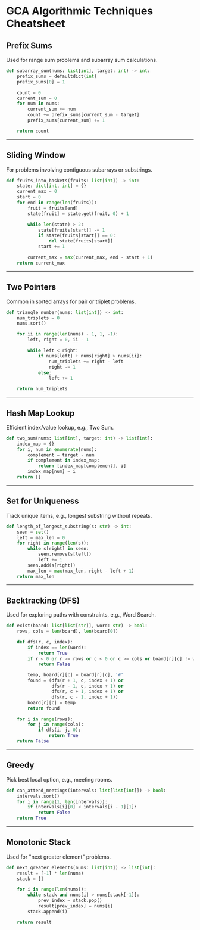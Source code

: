 # GCA Algorithmic Techniques Cheatsheet

## Prefix Sums
Used for range sum problems and subarray sum calculations.

```python
def subarray_sum(nums: list[int], target: int) -> int:
    prefix_sums = defaultdict(int)
    prefix_sums[0] = 1

    count = 0
    current_sum = 0
    for num in nums:
        current_sum += num
        count += prefix_sums[current_sum - target]
        prefix_sums[current_sum] += 1

    return count
```

---

## Sliding Window
For problems involving contiguous subarrays or substrings.

```python
def fruits_into_baskets(fruits: list[int]) -> int:
    state: dict[int, int] = {}
    current_max = 0
    start = 0
    for end in range(len(fruits)):
        fruit = fruits[end]
        state[fruit] = state.get(fruit, 0) + 1

        while len(state) > 2:
            state[fruits[start]] -= 1
            if state[fruits[start]] == 0:
                del state[fruits[start]]
            start += 1

        current_max = max(current_max, end - start + 1)
    return current_max
```

---

## Two Pointers
Common in sorted arrays for pair or triplet problems.

```python
def triangle_number(nums: list[int]) -> int:
    num_triplets = 0
    nums.sort()

    for ii in range(len(nums) - 1, 1, -1):
        left, right = 0, ii - 1

        while left < right:
            if nums[left] + nums[right] > nums[ii]:
                num_triplets += right - left
                right -= 1
            else:
                left += 1

    return num_triplets
```

---

## Hash Map Lookup
Efficient index/value lookup, e.g., Two Sum.

```python
def two_sum(nums: list[int], target: int) -> list[int]:
    index_map = {}
    for i, num in enumerate(nums):
        complement = target - num
        if complement in index_map:
            return [index_map[complement], i]
        index_map[num] = i
    return []
```

---

## Set for Uniqueness
Track unique items, e.g., longest substring without repeats.

```python
def length_of_longest_substring(s: str) -> int:
    seen = set()
    left = max_len = 0
    for right in range(len(s)):
        while s[right] in seen:
            seen.remove(s[left])
            left += 1
        seen.add(s[right])
        max_len = max(max_len, right - left + 1)
    return max_len
```

---

## Backtracking (DFS)
Used for exploring paths with constraints, e.g., Word Search.

```python
def exist(board: list[list[str]], word: str) -> bool:
    rows, cols = len(board), len(board[0])

    def dfs(r, c, index):
        if index == len(word):
            return True
        if r < 0 or r >= rows or c < 0 or c >= cols or board[r][c] != word[index]:
            return False

        temp, board[r][c] = board[r][c], '#'
        found = (dfs(r + 1, c, index + 1) or
                 dfs(r - 1, c, index + 1) or
                 dfs(r, c + 1, index + 1) or
                 dfs(r, c - 1, index + 1))
        board[r][c] = temp
        return found

    for i in range(rows):
        for j in range(cols):
            if dfs(i, j, 0):
                return True
    return False
```

---

## Greedy
Pick best local option, e.g., meeting rooms.

```python
def can_attend_meetings(intervals: list[list[int]]) -> bool:
    intervals.sort()
    for i in range(1, len(intervals)):
        if intervals[i][0] < intervals[i - 1][1]:
            return False
    return True
```

---

## Monotonic Stack
Used for "next greater element" problems.

```python
def next_greater_elements(nums: list[int]) -> list[int]:
    result = [-1] * len(nums)
    stack = []

    for i in range(len(nums)):
        while stack and nums[i] > nums[stack[-1]]:
            prev_index = stack.pop()
            result[prev_index] = nums[i]
        stack.append(i)

    return result
```
